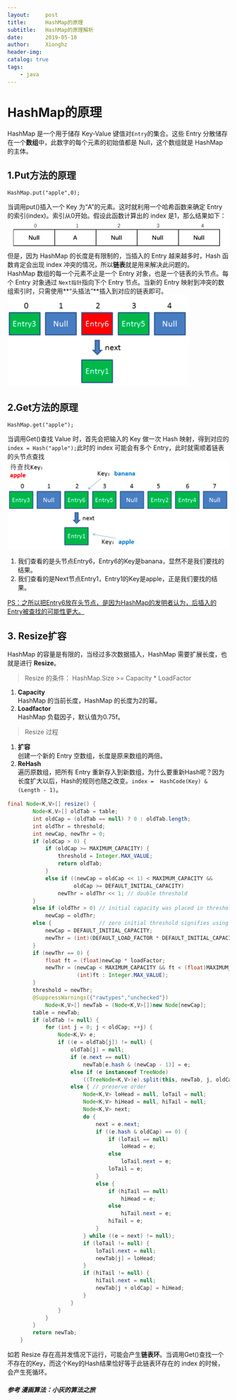 ```yaml
---
layout:     post
title:      HashMap的原理
subtitle:   HashMap的原理解析
date:       2019-05-10
author:     Xionghz
header-img: 
catalog: true
tags:
    - java
---
```


# HashMap的原理

HashMap 是一个用于储存 Key-Value 键值对`Entry`的集合。这些 Entry 分散储存在一个**数组**中，此数字的每个元素的初始值都是 Null，这个数组就是 HashMap 的主体。

## 1.Put方法的原理
```
HashMap.put("apple",0);
```
当调用put()插入一个 Key 为“A”的元素。这时就利用一个哈希函数来确定 Entry 的索引(index)。索引从0开始。假设此函数计算出的 index 是1，那么结果如下：
![hashMap-1](../img/hashMap-1.png)
但是，因为 HashMap 的长度是有限制的，当插入的 Entry 越来越多时，Hash 函数肯定会出现 index 冲突的情况，所以**链表**就是用来解决此问题的。</br>
HashMap 数组的每一个元素不止是一个 Entry 对象，也是一个链表的头节点。每个 Entry 对象通过 `Next指针`指向下个 Entry 节点。当新的 Entry 映射到冲突的数组索引时，只需使用**“头插法”**插入到对应的链表即可。
![hashMap-2](../img/hashMap-2.png)

## 2.Get方法的原理
```
HashMap.get("apple");
```
当调用Get()查找 Value 时，首先会把输入的 Key 做一次 Hash 映射，得到对应的```index = Hash("apple");```此时的 index 可能会有多个 Entry，此时就需顺着链表的头节点查找
![hashMap-3](../img/hashMap-3.png)

 1. 我们查看的是头节点Entry6，Entry6的Key是banana，显然不是我们要找的结果。
 2. 我们查看的是Next节点Entry1，Entry1的Key是apple，正是我们要找的结果。

<U>PS：之所以把Entry6放在头节点，是因为HashMap的发明者认为，后插入的Entry被查找的可能性更大。</U>

## 3. Resize扩容
HashMap 的容量是有限的，当经过多次数据插入，HashMap 需要扩展长度，也就是进行 **Resize**。</br>
>Resize 的条件：
>HashMap.Size >= Capacity * LoadFactor

1. **Capacity** </br>HashMap 的当前长度，HashMap 的长度为2的幂。
2. **Loadfactor** </br> HashMap 负载因子，默认值为0.75f。

>Resize 过程

1. **扩容**</br>创建一个新的 Entry 空数组，长度是原来数组的两倍。
2. **ReHash**</br>遍历原数组，把所有 Entry 重新存入到新数组，为什么要重新Hash呢？因为长度扩大以后，Hash的规则也随之改变。`index =  HashCode(Key) & (Length - 1)`。

```java
final Node<K,V>[] resize() {
        Node<K,V>[] oldTab = table;
        int oldCap = (oldTab == null) ? 0 : oldTab.length;
        int oldThr = threshold;
        int newCap, newThr = 0;
        if (oldCap > 0) {
            if (oldCap >= MAXIMUM_CAPACITY) {
                threshold = Integer.MAX_VALUE;
                return oldTab;
            }
            else if ((newCap = oldCap << 1) < MAXIMUM_CAPACITY &&
                     oldCap >= DEFAULT_INITIAL_CAPACITY)
                newThr = oldThr << 1; // double threshold
        }
        else if (oldThr > 0) // initial capacity was placed in threshold
            newCap = oldThr;
        else {               // zero initial threshold signifies using defaults
            newCap = DEFAULT_INITIAL_CAPACITY;
            newThr = (int)(DEFAULT_LOAD_FACTOR * DEFAULT_INITIAL_CAPACITY);
        }
        if (newThr == 0) {
            float ft = (float)newCap * loadFactor;
            newThr = (newCap < MAXIMUM_CAPACITY && ft < (float)MAXIMUM_CAPACITY ?
                      (int)ft : Integer.MAX_VALUE);
        }
        threshold = newThr;
        @SuppressWarnings({"rawtypes","unchecked"})
            Node<K,V>[] newTab = (Node<K,V>[])new Node[newCap];
        table = newTab;
        if (oldTab != null) {
            for (int j = 0; j < oldCap; ++j) {
                Node<K,V> e;
                if ((e = oldTab[j]) != null) {
                    oldTab[j] = null;
                    if (e.next == null)
                        newTab[e.hash & (newCap - 1)] = e;
                    else if (e instanceof TreeNode)
                        ((TreeNode<K,V>)e).split(this, newTab, j, oldCap);
                    else { // preserve order
                        Node<K,V> loHead = null, loTail = null;
                        Node<K,V> hiHead = null, hiTail = null;
                        Node<K,V> next;
                        do {
                            next = e.next;
                            if ((e.hash & oldCap) == 0) {
                                if (loTail == null)
                                    loHead = e;
                                else
                                    loTail.next = e;
                                loTail = e;
                            }
                            else {
                                if (hiTail == null)
                                    hiHead = e;
                                else
                                    hiTail.next = e;
                                hiTail = e;
                            }
                        } while ((e = next) != null);
                        if (loTail != null) {
                            loTail.next = null;
                            newTab[j] = loHead;
                        }
                        if (hiTail != null) {
                            hiTail.next = null;
                            newTab[j + oldCap] = hiHead;
                        }
                    }
                }
            }
        }
        return newTab;
    }
```

如若 Resize 存在高并发情况下运行，可能会产生**链表环**。当调用Get()查找一个不存在的Key，而这个Key的Hash结果恰好等于此链表环存在的 index 的时候，会产生死循环。

##### 参考 漫画算法：小灰的算法之旅